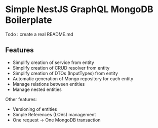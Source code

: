 # Simple NestJS GraphQL MongoDB Boilerplate

Todo : create a real README.md

## Features

- Simplify creation of service from entity
- Simplify creation of CRUD resolver from entity
- Simplify creation of DTOs (InputTypes) from entity
- Automatic generation of Mongo repository for each entity
- Manage relations between entities
- Manage nested entities

Other features:

- Versioning of entities
- Simple References (LOVs) management
- One request -> One MongoDB transaction
